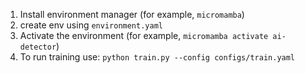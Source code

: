 1) Install environment manager (for example, `micromamba`)
2) create env using `environment.yaml`
3) Activate the environment (for example, `micromamba activate ai-detector`)
4) To run training use: `python train.py --config configs/train.yaml`